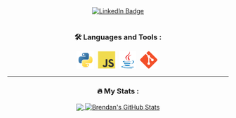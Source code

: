 <div id="badges" align="center">
  <a href="https://www.linkedin.com/in/brendan-tomlinson-aa3002a1/">
    <img src="https://img.shields.io/badge/LinkedIn-blue?style=for-the-badge&logo=linkedin&logoColor=white" alt="LinkedIn Badge"/>
  </a>
  
  
<div id="views" align="center">
  <img src="https://komarev.com/ghpvc/?username=bltomlin&style=flat-square&color=blue" alt=""/>
</div>

### :hammer_and_wrench: Languages and Tools :

<div>
  <img src="https://github.com/devicons/devicon/blob/master/icons/python/python-original.svg" title="Python" alt="Python" width="40" height="40"/>&nbsp;
  <img src="https://github.com/devicons/devicon/blob/master/icons/javascript/javascript-original.svg" title="JavaScript" alt="Javascript" width="40" height="40"/>&nbsp;
  <img src="https://github.com/devicons/devicon/blob/master/icons/java/java-original.svg" title="Java" alt="Java" width="40" height="40"/>&nbsp;
  <img src="https://github.com/devicons/devicon/blob/master/icons/git/git-original.svg" title="Git" alt="Git" width="40" height="40"/>&nbsp;

---
### :fire: My Stats :
<a href="https://github.com/bltomlin/bltomlin">
  <img align="center" src="https://github-readme-stats.vercel.app/api/top-langs/?username=bltomlin&hide=java,html,tex&title_color=ffffff&text_color=c9cacc&icon_color=2bbc8a&bg_color=1d1f21&langs_count=3" />
</a>
<a href="https://github.com/bltomln/bltomlin">
  <img align="center" src="https://github-readme-stats.vercel.app/api?username=bltomlin&show_icons=true&line_height=27&count_private=true&title_color=ffffff&text_color=c9cacc&icon_color=2bbc8a&bg_color=1d1f21" alt="Brendan's GitHub Stats" />
</a>
